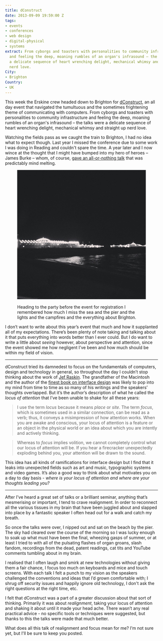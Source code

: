 ```yaml
---
title: dConstruct
date: 2013-09-09 19:59:00 Z
tags:
- events
- conferences
- web design
- digital-physical
- systems
extract: From cyborgs and toasters with personalities to community infrastructure
  and feeling the deep, moaning rumbles of an organ's infrasound – the talks were
  a delicate sequence of heart wrenching delight, mechanical whimsy and straight up
  nerd love.
City:
- Brighton
Country:
- UK
---
```


This week the Erskine crew headed down to Brighton for [dConstruct](http://2013.dconstruct.org/), an all day event that navigated the tumultuous and the sometimes frightening theme of communicating with computers. From cyborgs and toasters with personalities to community infrastructure and feeling the deep, moaning rumbles of an organ's infrasound – the talks were a delicate sequence of heart wrenching delight, mechanical whimsy and straight up nerd love. 

Watching the fields pass as we caught the train to Brighton, I had no idea what to expect though. Last year I missed the conference due to some work I was doing in Reading and couldn't spare the time. A year later and I now wince at the thought that I might have bumped into my hero of heroes – James Burke – whom, of course, [gave an all-or-nothing talk](http://archive.dconstruct.org/2012/admiralshovel) that was predictably mind melting.

<figure>
<img src="/uploads/brighton-pier.jpg" alt="Brighton pier" />
<figcaption><p>Heading to the party before the event for registration I remembered how much I miss the sea and the pier and the lights and the campfires and the everything about Brighton.</p></figcaption>
</figure>

I don’t want to write about this year’s event that much and how it supplanted all of my expectations. There’s been plenty of note taking and talking about it that puts everything into words better than I ever could. But I do want to write a little about *seeing* however, about perspective and attention, since the event showed me how negligent I’ve been and how much should be within my field of vision.

***

dConstruct tried its damnedest to focus on the fundamentals of computers, design and technology in general, so throughout the day I couldn’t stop thinking about the work of [Jef Raskin](http://en.wikipedia.org/wiki/Jef_Raskin). The grandfather of the Macintosh and the author of the [finest book on interface design](http://en.wikipedia.org/wiki/The_Humane_Interface) was likely to pop into my mind from time to time as so many of his writings and the speakers’ thoughts overlapped. But it’s the author’s description of what he called the *locus of attention* that I’ve been unable to shake for all these years:

> I use the term *locus* because it means *place* or *site*. The term *focus*, which is sometimes used in a similar connection, can be read as a verb; thus, it conveys a misimpression of how attention works. When you are awake and conscious, your locus of attention is a feature or an object in the physical world or an idea about which you are intently and actively thinking.

> Whereas to *focus* implies volition, we cannot completely control what our locus of attention will be. If you hear a firecracker unexpectedly exploding behind you, your attention will be drawn to the sound.

This idea has all kinds of ramifications for interface design but I find that it leaks into unexpected fields such as art and music, typographic systems and video games. It’s also a good way to think about what motivates you on a day to day basis - *where is your locus of attention and where are your thoughts leading you?*

***

After I’ve heard a great set of talks or a brilliant seminar, anything that’s mesmerising or important, I tend to crave realignment. In order to reconnect all the various tissues in my brain that have been juggled about and slapped into place by a fantastic speaker I often head out for a walk and catch my breath.

So once the talks were over, I nipped out and sat on the beach by the pier. The sky had cleared over the course of the morning so I was lucky enough to soak up what must have been the final, wheezing gasps of summer, or at least I tried to with all of the pulsating flashes of organ groans, slash fandom, recordings from the dead, patent readings, cat tits and YouTube comments tumbling about in my brain.

I realised that I often laugh and smirk at new technologies without giving them a fair chance, I focus too much on keyboards and mice and touch screens. With each talk I felt a punch to my vision as the speakers challenged the conventions and ideas that I’d grown comfortable with; I shrug off security issues and happily ignore old technology, I don't ask the right questions at the right time, etc.

I felt that dConstruct was a part of a greater discussion about that sort of thinking. Primarily it was about *realignment*, taking your locus of attention and shaking it about until it made your head ache. There wasn’t any real practical advice - no specific tools or techniques were suggested, but thanks to this the talks were made that much better.

What does all this talk of realignment and focus mean for me? I’m not sure yet, but I'll be sure to keep you posted.

